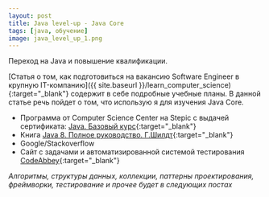 ```yaml
---
layout: post 
title: Java level-up - Java Core
tags: [java, обучение]
image: java_level_up_1.png
---
```


Переход на Java и повышение квалификации.

<!--excerpt-->

[Статья о том, как подготовиться на вакансию Software Engineer в крупную IT-компанию]({{ site.baseurl }}/learn_computer_science){:target="_blank"} содержит в себе подробные учебные планы. В данной статье речь пойдет о том, что использую я для изучения Java Core.

* Программа от Computer Science Center на Stepic с выдачей сертификата: [Java. Базовый курс](https://stepik.org/course/187/){:target="_blank"}
* Книга [Java 8. Полное руководство. Г.Шилдт](https://www.ozon.ru/context/detail/id/31249554/){:target="_blank"}
* Google/Stackoverflow
* Сайт с задачами и автоматизированной системой тестирования [CodeAbbey](https://www.codeabbey.com){:target="_blank"}

*Алгоритмы, структуры данных, коллекции, паттерны проектирования, фреймворки, тестирование и прочее будет в следующих постах*